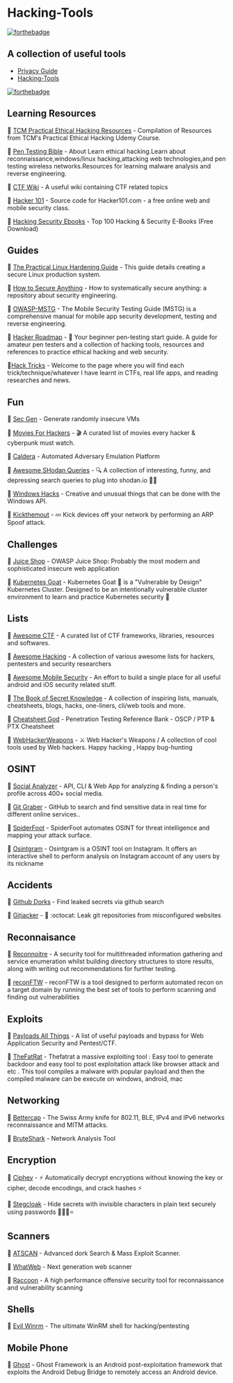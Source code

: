 # Hacking-Tools

[![forthebadge](https://forthebadge.com/images/badges/oooo-kill-em.svg)](https://forthebadge.com)




## A collection of useful tools

- [Privacy Guide](https://github.com/71Zombie/Privacy)
- [Hacking-Tools](https://github.com/71Zombie/hacking-tools)

[![forthebadge](https://forthebadge.com/images/badges/built-with-grammas-recipe.svg)](https://forthebadge.com)


## Learning Resources

🔹 [TCM Practical Ethical Hacking Resources](https://github.com/TCM-Course-Resources/Practical-Ethical-Hacking-Resources) - Compilation of Resources from TCM's Practical Ethical Hacking Udemy Course.

🔹 [Pen Testing Bible](https://github.com/blaCCkHatHacEEkr/PENTESTING-BIBLE) - About
Learn ethical hacking.Learn about reconnaissance,windows/linux hacking,attacking web technologies,and pen testing wireless networks.Resources for learning malware analysis and reverse engineering.

🔹 [CTF Wiki](https://github.com/ctf-wiki/ctf-wiki) - A useful wiki containing CTF related topics

🔹 [Hacker 101](https://github.com/Hacker0x01/hacker101) - Source code for Hacker101.com - a free online web and mobile security class.

🔹 [Hacking Security Ebooks](https://github.com/yeahhub/Hacking-Security-Ebooks) - Top 100 Hacking & Security E-Books (Free Download)







## Guides

🔹 [The Practical Linux Hardening Guide](https://github.com/trimstray/the-practical-linux-hardening-guide) - This guide details creating a secure Linux production system.

🔹 [How to Secure Anything](https://github.com/veeral-patel/how-to-secure-anything) - How to systematically secure anything: a repository about security engineering.

🔹 [OWASP-MSTG](https://github.com/OWASP/owasp-mstg) - The Mobile Security Testing Guide (MSTG) is a comprehensive manual for mobile app security development, testing and reverse engineering.

🔹 [Hacker Roadmap](https://github.com/sundowndev/hacker-roadmap) - 📌 Your beginner pen-testing start guide. A guide for amateur pen testers and a collection of hacking tools, resources and references to practice ethical hacking and web security.

🔹[Hack Tricks](https://github.com/carlospolop/hacktricks) - Welcome to the page where you will find each trick/technique/whatever I have learnt in CTFs, real life apps, and reading researches and news.


## Fun

🔹 [Sec Gen](https://github.com/cliffe/SecGen) - Generate randomly insecure VMs

🔹 [Movies For Hackers](https://github.com/k4m4/movies-for-hackers) - 🎬 A curated list of movies every hacker & cyberpunk must watch.

🔹 [Caldera](https://github.com/mitre/caldera) - Automated Adversary Emulation Platform

🔹 [Awesome SHodan Queries](https://github.com/jakejarvis/awesome-shodan-queries) - 🔍 A collection of interesting, funny, and depressing search queries to plug into shodan.io 👩‍💻

🔹 [Windows Hacks](https://github.com/LazoCoder/Windows-Hacks) - Creative and unusual things that can be done with the Windows API.

🔹 [Kickthemout](https://github.com/k4m4/kickthemout) - 💤 Kick devices off your network by performing an ARP Spoof attack.











## Challenges 

🔹 [Juice Shop](https://github.com/juice-shop/juice-shop) - OWASP Juice Shop: Probably the most modern and sophisticated insecure web application

🔹 [Kubernetes Goat](https://github.com/madhuakula/kubernetes-goat) - Kubernetes Goat 🐐 is a "Vulnerable by Design" Kubernetes Cluster. Designed to be an intentionally vulnerable cluster environment to learn and practice Kubernetes security 🔐

## Lists

🔹 [Awesome CTF](https://github.com/apsdehal/awesome-ctf) - A curated list of CTF frameworks, libraries, resources and softwares.

🔹 [Awesome Hacking](https://github.com/Hack-with-Github/Awesome-Hacking) - A collection of various awesome lists for hackers, pentesters and security researchers


🔹 [Awesome Mobile Security](https://github.com/vaib25vicky/awesome-mobile-security) - An effort to build a single place for all useful android and iOS security related stuff.

🔹  [The Book of Secret Knowledge](https://github.com/trimstray/the-book-of-secret-knowledge) - A collection of inspiring lists, manuals, cheatsheets, blogs, hacks, one-liners, cli/web tools and more.
 
🔹 [Cheatsheet God](https://github.com/OlivierLaflamme/Cheatsheet-God) - Penetration Testing Reference Bank - OSCP / PTP & PTX Cheatsheet

🔹 [WebHackerWeapons](https://github.com/hahwul/WebHackersWeapons) - ⚔️ Web Hacker's Weapons / A collection of cool tools used by Web hackers. Happy hacking , Happy bug-hunting


## OSINT


🔹 [Social Analyzer](https://github.com/qeeqbox/social-analyzer) - API, CLI & Web App for analyzing & finding a person's profile across 400+ social media.

🔹 [Git Graber](https://github.com/hisxo/gitGraber) - GitHub to search and find sensitive data in real time for different online services..

🔹 [SpiderFoot](https://github.com/smicallef/spiderfoot) - SpiderFoot automates OSINT for threat intelligence and mapping your attack surface.

🔹 [Osintgram](https://github.com/Datalux/Osintgram) - Osintgram is a OSINT tool on Instagram. It offers an interactive shell to perform analysis on Instagram account of any users by its nickname


## Accidents

🔹 [Github Dorks](https://github.com/techgaun/github-dorks) - Find leaked secrets via github search

🔹 [Gitjacker](https://github.com/liamg/gitjacker) - 🔪 :octocat: Leak git repositories from misconfigured websites








## Reconnaisance 


🔹 [Reconnoitre](https://github.com/codingo/Reconnoitre) - A security tool for multithreaded information gathering and service enumeration whilst building directory structures to store results, along with writing out recommendations for further testing.

🔹 [reconFTW](https://github.com/six2dez/reconftw) - reconFTW is a tool designed to perform automated recon on a target domain by running the best set of tools to perform scanning and finding out vulnerabilities


## Exploits


🔹 [Payloads All Things](https://github.com/swisskyrepo/PayloadsAllTheThings) - A list of useful payloads and bypass for Web Application Security and Pentest/CTF.


🔹 [TheFatRat](https://github.com/screetsec/TheFatRat) - Thefatrat a massive exploiting tool : Easy tool to generate backdoor and easy tool to post exploitation attack like browser attack and etc . This tool compiles a malware with popular payload and then the compiled malware can be execute on windows, android, mac


## Networking
 
🔹 [Bettercap](https://github.com/bettercap/bettercap) - The Swiss Army knife for 802.11, BLE, IPv4 and IPv6 networks reconnaissance and MITM attacks.
 
🔹 [BruteShark](https://github.com/odedshimon/BruteShark) - Network Analysis Tool


 ## Encryption
 
 🔹 [Ciphey](https://github.com/Ciphey/Ciphey) - ⚡ Automatically decrypt encryptions without knowing the key or cipher, decode encodings, and crack hashes ⚡
 
 🔹 [Stegcloak](https://github.com/KuroLabs/stegcloak) - Hide secrets with invisible characters in plain text securely using passwords 🧙🏻‍♂️⭐
 
 ## Scanners 
 
 
🔹 [ATSCAN](https://github.com/AlisamTechnology/ATSCAN) - Advanced dork Search & Mass Exploit Scanner.

🔹 [WhatWeb](https://github.com/urbanadventurer/WhatWeb) - Next generation web scanner

🔹 [Raccoon](https://github.com/evyatarmeged/Raccoon) - A high performance offensive security tool for reconnaissance and vulnerability scanning

## Shells

🔹 [Evil Winrm](https://github.com/Hackplayers/evil-winrm) - The ultimate WinRM shell for hacking/pentesting

## Mobile Phone

🔹 [Ghost](https://github.com/EntySec/Ghost) - Ghost Framework is an Android post-exploitation framework that exploits the Android Debug Bridge to remotely access an Android device.






